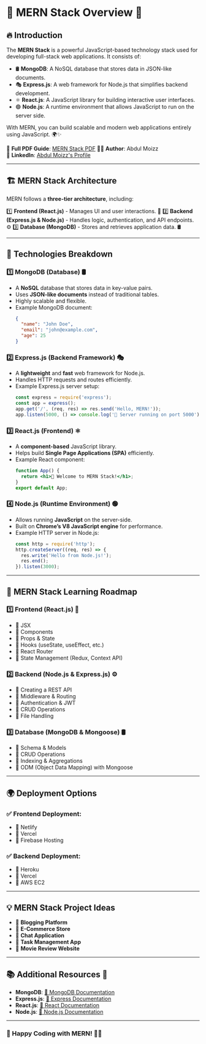 # 🚀 MERN Stack Overview 🎯

## 🔥 Introduction
The **MERN Stack** is a powerful JavaScript-based technology stack used for developing full-stack web applications. It consists of:

- 🛢️ **MongoDB**: A NoSQL database that stores data in JSON-like documents.
- 🎭 **Express.js**: A web framework for Node.js that simplifies backend development.
- ⚛️ **React.js**: A JavaScript library for building interactive user interfaces.
- 🟢 **Node.js**: A runtime environment that allows JavaScript to run on the server side.

With MERN, you can build scalable and modern web applications entirely using JavaScript. 🌍✨

📄 **Full PDF Guide**: [MERN Stack PDF](#)
👨‍💻 **Author**: Abdul Moizz  
🔗 **LinkedIn**: [Abdul Moizz's Profile](https://www.linkedin.com/in/abdul-moiz-khan-1662612a6/)

---

## 🏗️ MERN Stack Architecture
MERN follows a **three-tier architecture**, including:

1️⃣ **Frontend (React.js)** - Manages UI and user interactions. 🎨
2️⃣ **Backend (Express.js & Node.js)** - Handles logic, authentication, and API endpoints. ⚙️
3️⃣ **Database (MongoDB)** - Stores and retrieves application data. 🛢️

---

## 📌 Technologies Breakdown

### 1️⃣ MongoDB (Database) 🛢️
- A **NoSQL** database that stores data in key-value pairs.
- Uses **JSON-like documents** instead of traditional tables.
- Highly scalable and flexible.
- Example MongoDB document:
  ```json
  {
    "name": "John Doe",
    "email": "john@example.com",
    "age": 25
  }
  ```

### 2️⃣ Express.js (Backend Framework) 🎭
- A **lightweight** and **fast** web framework for Node.js.
- Handles HTTP requests and routes efficiently.
- Example Express.js server setup:
  ```js
  const express = require('express');
  const app = express();
  app.get('/', (req, res) => res.send('Hello, MERN!'));
  app.listen(5000, () => console.log('🚀 Server running on port 5000'));
  ```

### 3️⃣ React.js (Frontend) ⚛️
- A **component-based** JavaScript library.
- Helps build **Single Page Applications (SPA)** efficiently.
- Example React component:
  ```jsx
  function App() {
    return <h1>🚀 Welcome to MERN Stack!</h1>;
  }
  export default App;
  ```

### 4️⃣ Node.js (Runtime Environment) 🟢
- Allows running **JavaScript** on the server-side.
- Built on **Chrome’s V8 JavaScript engine** for performance.
- Example HTTP server in Node.js:
  ```js
  const http = require('http');
  http.createServer((req, res) => {
    res.write('Hello from Node.js!');
    res.end();
  }).listen(3000);
  ```

---

## 🚀 MERN Stack Learning Roadmap

### 1️⃣ **Frontend (React.js) 🎨**
- 📌 JSX
- 📌 Components
- 📌 Props & State
- 📌 Hooks (useState, useEffect, etc.)
- 📌 React Router
- 📌 State Management (Redux, Context API)

### 2️⃣ **Backend (Node.js & Express.js) ⚙️**
- 📌 Creating a REST API
- 📌 Middleware & Routing
- 📌 Authentication & JWT
- 📌 CRUD Operations
- 📌 File Handling

### 3️⃣ **Database (MongoDB & Mongoose) 🛢️**
- 📌 Schema & Models
- 📌 CRUD Operations
- 📌 Indexing & Aggregations
- 📌 ODM (Object Data Mapping) with Mongoose

---

## 🌍 Deployment Options
### ✅ **Frontend Deployment:**
- 🚀 Netlify
- 🚀 Vercel
- 🚀 Firebase Hosting

### ✅ **Backend Deployment:**
- 🚀 Heroku
- 🚀 Vercel
- 🚀 AWS EC2

---

## 💡 MERN Stack Project Ideas
- 📝 **Blogging Platform**
- 🛒 **E-Commerce Store**
- 💬 **Chat Application**
- 📅 **Task Management App**
- 🎥 **Movie Review Website**

---

## 📚 Additional Resources 📖
- **MongoDB**: [📌 MongoDB Documentation](https://www.mongodb.com/docs/)
- **Express.js**: [📌 Express Documentation](https://expressjs.com/)
- **React.js**: [📌 React Documentation](https://reactjs.org/)
- **Node.js**: [📌 Node.js Documentation](https://nodejs.org/)

---

### 🚀 Happy Coding with MERN! 🎉🔥
